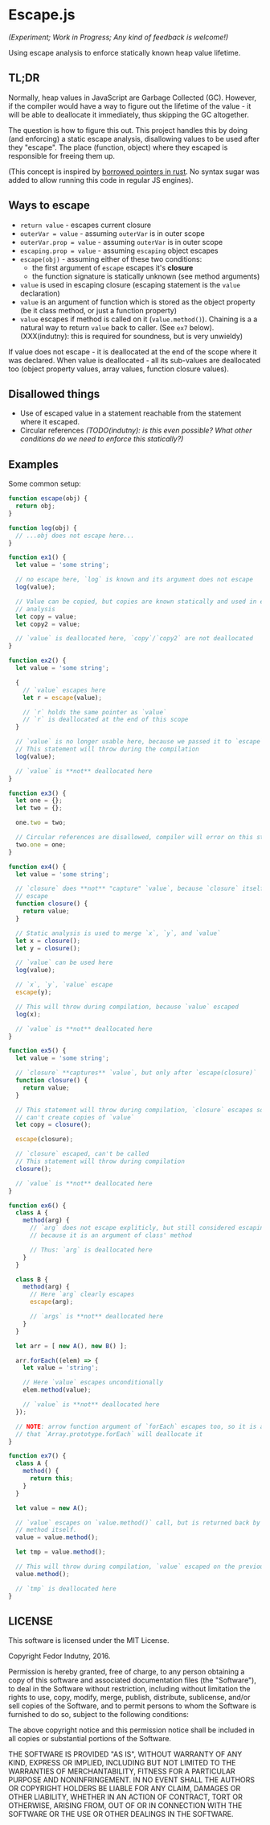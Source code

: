 # Escape.js

_(Experiment; Work in Progress; Any kind of feedback is welcome!)_

Using escape analysis to enforce statically known heap value lifetime.

## TL;DR

Normally, heap values in JavaScript are Garbage Collected (GC). However, if
the compiler would have a way to figure out the lifetime of the value - it will
be able to deallocate it immediately, thus skipping the GC altogether.

The question is how to figure this out. This project handles this by doing
(and enforcing) a static escape analysis, disallowing values to be used after
they "escape". The place (function, object) where they escaped is responsible
for freeing them up.

(This concept is inspired by [borrowed pointers in rust][0]. No syntax sugar
was added to allow running this code in regular JS engines).

## Ways to escape


* `return value` - escapes current closure
* `outerVar = value` - assuming `outerVar` is in outer scope
* `outerVar.prop = value` - assuming `outerVar` is in outer scope
* `escaping.prop = value` - assuming `escaping` object escapes
* `escape(obj)` - assuming either of these two conditions:
  * the first argument of `escape` escapes it's  __closure__
  * the function signature is statically unknown (see method arguments)
* `value` is used in escaping closure (escaping statement is the `value`
  declaration)
* `value` is an argument of function which is stored as the object property
  (be it class method, or just a function property)
* `value` escapes if method is called on it (`value.method()`). Chaining is a
  a natural way to return `value` back to caller. (See `ex7` below).
  (XXX(indutny): this is required for soundness, but is very unwieldy)

If value does not escape - it is deallocated at the end of the scope where it
was declared. When value is deallocated - all its sub-values are deallocated too
(object property values, array values, function closure values).

## Disallowed things

* Use of escaped value in a statement reachable from the statement where it
  escaped.
* Circular references _(TODO(indutny): is this even possible? What other
  conditions do we need to enforce this statically?)_

## Examples

Some common setup:
```js
function escape(obj) {
  return obj;
}

function log(obj) {
  // ...obj does not escape here...
}
```

```js
function ex1() {
  let value = 'some string';

  // no escape here, `log` is known and its argument does not escape
  log(value);

  // Value can be copied, but copies are known statically and used in escape
  // analysis
  let copy = value;
  let copy2 = value;

  // `value` is deallocated here, `copy`/`copy2` are not deallocated
}
```

```js
function ex2() {
  let value = 'some string';

  {
    // `value` escapes here
    let r = escape(value);

    // `r` holds the same pointer as `value`
    // `r` is deallocated at the end of this scope
  }

  // `value` is no longer usable here, because we passed it to `escape`
  // This statement will throw during the compilation
  log(value);

  // `value` is **not** deallocated here
}
```

```js
function ex3() {
  let one = {};
  let two = {};

  one.two = two;

  // Circular references are disallowed, compiler will error on this statement
  two.one = one;
}
```

```js
function ex4() {
  let value = 'some string';

  // `closure` does **not** "capture" `value`, because `closure` itself does not
  // escape
  function closure() {
    return value;
  }

  // Static analysis is used to merge `x`, `y`, and `value`
  let x = closure();
  let y = closure();

  // `value` can be used here
  log(value);

  // `x`, `y`, `value` escape
  escape(y);

  // This will throw during compilation, because `value` escaped
  log(x);

  // `value` is **not** deallocated here
}
```

```js
function ex5() {
  let value = 'some string';

  // `closure` **captures** `value`, but only after `escape(closure)`
  function closure() {
    return value;
  }

  // This statement will throw during compilation, `closure` escapes so we
  // can't create copies of `value`
  let copy = closure();

  escape(closure);

  // `closure` escaped, can't be called
  // This statement will throw during compilation
  closure();

  // `value` is **not** deallocated here
}
```

```js
function ex6() {
  class A {
    method(arg) {
      // `arg` does not escape expliticly, but still considered escaping
      // because it is an argument of class' method

      // Thus: `arg` is deallocated here
    }
  }

  class B {
    method(arg) {
      // Here `arg` clearly escapes
      escape(arg);

      // `args` is **not** deallocated here
    }
  }

  let arr = [ new A(), new B() ];

  arr.forEach((elem) => {
    let value = 'string';

    // Here `value` escapes unconditionally
    elem.method(value);

    // `value` is **not** deallocated here
  });

  // NOTE: arrow function argument of `forEach` escapes too, so it is assumed
  // that `Array.prototype.forEach` will deallocate it
}
```

```js
function ex7() {
  class A {
    method() {
      return this;
    }
  }

  let value = new A();

  // `value` escapes on `value.method()` call, but is returned back by the
  // method itself.
  value = value.method();

  let tmp = value.method();

  // This will throw during compilation, `value` escaped on the previous line
  value.method();

  // `tmp` is deallocated here
}
```

## LICENSE

This software is licensed under the MIT License.

Copyright Fedor Indutny, 2016.

Permission is hereby granted, free of charge, to any person obtaining a
copy of this software and associated documentation files (the
"Software"), to deal in the Software without restriction, including
without limitation the rights to use, copy, modify, merge, publish,
distribute, sublicense, and/or sell copies of the Software, and to permit
persons to whom the Software is furnished to do so, subject to the
following conditions:

The above copyright notice and this permission notice shall be included
in all copies or substantial portions of the Software.

THE SOFTWARE IS PROVIDED "AS IS", WITHOUT WARRANTY OF ANY KIND, EXPRESS
OR IMPLIED, INCLUDING BUT NOT LIMITED TO THE WARRANTIES OF
MERCHANTABILITY, FITNESS FOR A PARTICULAR PURPOSE AND NONINFRINGEMENT. IN
NO EVENT SHALL THE AUTHORS OR COPYRIGHT HOLDERS BE LIABLE FOR ANY CLAIM,
DAMAGES OR OTHER LIABILITY, WHETHER IN AN ACTION OF CONTRACT, TORT OR
OTHERWISE, ARISING FROM, OUT OF OR IN CONNECTION WITH THE SOFTWARE OR THE
USE OR OTHER DEALINGS IN THE SOFTWARE.

[0]: http://doc.rust-lang.org/book/references-and-borrowing.html#borrowing
